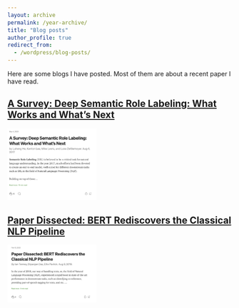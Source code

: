 ```yaml
---
layout: archive
permalink: /year-archive/
title: "Blog posts"
author_profile: true
redirect_from:
  - /wordpress/blog-posts/
---
```



Here are some blogs I have posted. Most of them are about a recent paper I have read.


## [A Survey: Deep Semantic Role Labeling: What Works and What’s Next](https://medium.com/@heshanxiu/semantic-role-le-d4656e2a6bd3)
<img src="/images/survey1.png" width="200">

## [Paper Dissected: BERT Rediscovers the Classical NLP Pipeline](https://medium.com/@heshanxiu/paper-dissected-bert-rediscovers-the-classical-nlp-pipeline-d735f05eaea7)
<img src="/images/survey2.png" width="200">



